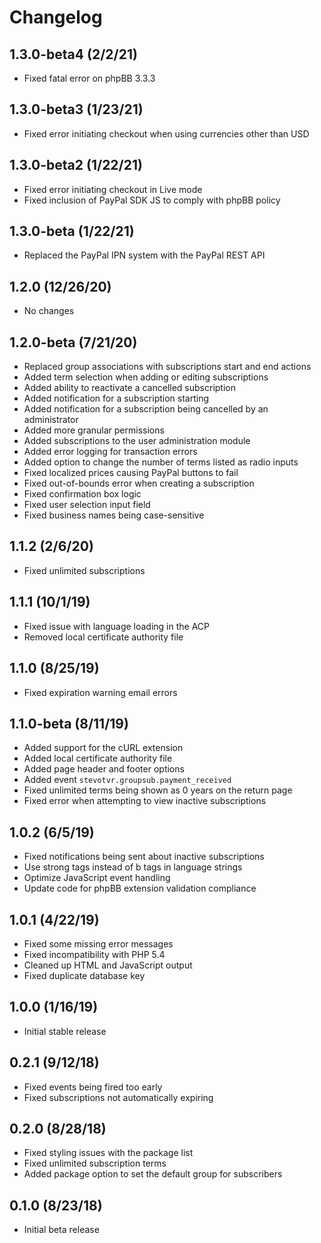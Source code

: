 # Changelog

## 1.3.0-beta4 (2/2/21)

* Fixed fatal error on phpBB 3.3.3

## 1.3.0-beta3 (1/23/21)

* Fixed error initiating checkout when using currencies other than USD

## 1.3.0-beta2 (1/22/21)

* Fixed error initiating checkout in Live mode
* Fixed inclusion of PayPal SDK JS to comply with phpBB policy

## 1.3.0-beta (1/22/21)

* Replaced the PayPal IPN system with the PayPal REST API

## 1.2.0 (12/26/20)

* No changes

## 1.2.0-beta (7/21/20)

* Replaced group associations with subscriptions start and end actions
* Added term selection when adding or editing subscriptions
* Added ability to reactivate a cancelled subscription
* Added notification for a subscription starting
* Added notification for a subscription being cancelled by an administrator
* Added more granular permissions
* Added subscriptions to the user administration module
* Added error logging for transaction errors
* Added option to change the number of terms listed as radio inputs
* Fixed localized prices causing PayPal buttons to fail
* Fixed out-of-bounds error when creating a subscription
* Fixed confirmation box logic
* Fixed user selection input field
* Fixed business names being case-sensitive

## 1.1.2 (2/6/20)

* Fixed unlimited subscriptions

## 1.1.1 (10/1/19)

* Fixed issue with language loading in the ACP
* Removed local certificate authority file

## 1.1.0 (8/25/19)

* Fixed expiration warning email errors

## 1.1.0-beta (8/11/19)

* Added support for the cURL extension
* Added local certificate authority file
* Added page header and footer options
* Added event `stevotvr.groupsub.payment_received`
* Fixed unlimited terms being shown as 0 years on the return page
* Fixed error when attempting to view inactive subscriptions

## 1.0.2 (6/5/19)

* Fixed notifications being sent about inactive subscriptions
* Use strong tags instead of b tags in language strings
* Optimize JavaScript event handling
* Update code for phpBB extension validation compliance

## 1.0.1 (4/22/19)

* Fixed some missing error messages
* Fixed incompatibility with PHP 5.4
* Cleaned up HTML and JavaScript output
* Fixed duplicate database key

## 1.0.0 (1/16/19)

* Initial stable release

## 0.2.1 (9/12/18)

* Fixed events being fired too early
* Fixed subscriptions not automatically expiring

## 0.2.0 (8/28/18)

* Fixed styling issues with the package list
* Fixed unlimited subscription terms
* Added package option to set the default group for subscribers

## 0.1.0 (8/23/18)

* Initial beta release
